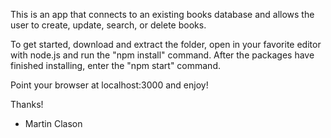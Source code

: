 This is an app that connects to an existing books database and allows the user to create, update, search, or delete books. 

To get started, download and extract the folder, open in your favorite editor with node.js and run the "npm install" command.
After the packages have finished installing, enter the "npm start" command.

Point your browser at localhost:3000 and enjoy!

Thanks!

- Martin Clason
